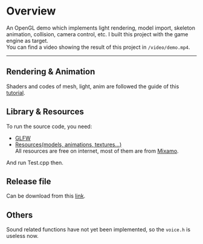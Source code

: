 # Overview
An OpenGL demo which implements light rendering, model import, skeleton animation, collision, camera control, etc. I built this project with the game engine as target.
<br>You can find a video showing the result of this project in `/video/demo.mp4`.

***
## Rendering & Animation
Shaders and codes of mesh, light, anim are followed the guide of this [tutorial](https://learnopengl.com/).

## Library & Resources
To run the source code, you need:
- [GLFW](https://www.glfw.org/download.html)
- [Resources(models, animations, textures...)](https://drive.google.com/drive/folders/18RRSnVsOj05GRBE_dkPKxL02JkJ-TxeA?usp=sharing)
<br>All resources are free on internet, most of them are from [Mixamo](https://www.mixamo.com/#/).

And run Test.cpp then.

## Release file
Can be download from this [link](https://drive.google.com/drive/folders/1fDpgYux7spfUZlJNzqTC1I2flfelW8lA?usp=sharing).

## Others
Sound related functions have not yet been implemented, so the `voice.h` is useless now.
